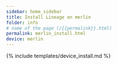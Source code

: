 ```yaml
---
sidebar: home_sidebar
title: Install Lineage on merlin
folder: info
# name of the page (/{{permalink}}.html)
permalink: merlin_install.html
device: merlin
---
```

{% include templates/device_install.md %}
